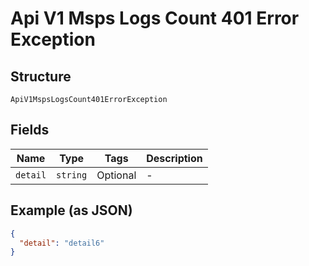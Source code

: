 
# Api V1 Msps Logs Count 401 Error Exception

## Structure

`ApiV1MspsLogsCount401ErrorException`

## Fields

| Name | Type | Tags | Description |
|  --- | --- | --- | --- |
| `detail` | `string` | Optional | - |

## Example (as JSON)

```json
{
  "detail": "detail6"
}
```

